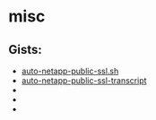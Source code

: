 # misc
## Gists:
  - [auto-netapp-public-ssl.sh](https://gist.github.com/danielewood/7891aef986f892d94e70af2ea695da97)
  - [auto-netapp-public-ssl-transcript](https://gist.github.com/danielewood/059e6ed7990435da5a90c43002da331e)
  - []()
  - []()
  - []()
